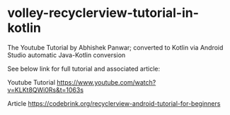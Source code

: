 # volley-recyclerview-tutorial-in-kotlin
The Youtube Tutorial by Abhishek Panwar; converted to Kotlin via Android Studio automatic Java-Kotlin conversion

See below link for full tutorial and associated article:

Youtube Tutorial
https://www.youtube.com/watch?v=KLKt8QWi0Rs&t=1063s

Article
https://codebrink.org/recyclerview-android-tutorial-for-beginners
